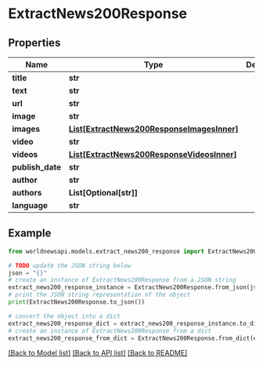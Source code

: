# ExtractNews200Response


## Properties

Name | Type | Description | Notes
------------ | ------------- | ------------- | -------------
**title** | **str** |  | [optional] 
**text** | **str** |  | [optional] 
**url** | **str** |  | [optional] 
**image** | **str** |  | [optional] 
**images** | [**List[ExtractNews200ResponseImagesInner]**](ExtractNews200ResponseImagesInner.md) |  | [optional] 
**video** | **str** |  | [optional] 
**videos** | [**List[ExtractNews200ResponseVideosInner]**](ExtractNews200ResponseVideosInner.md) |  | [optional] 
**publish_date** | **str** |  | [optional] 
**author** | **str** |  | [optional] 
**authors** | **List[Optional[str]]** |  | [optional] 
**language** | **str** |  | [optional] 

## Example

```python
from worldnewsapi.models.extract_news200_response import ExtractNews200Response

# TODO update the JSON string below
json = "{}"
# create an instance of ExtractNews200Response from a JSON string
extract_news200_response_instance = ExtractNews200Response.from_json(json)
# print the JSON string representation of the object
print(ExtractNews200Response.to_json())

# convert the object into a dict
extract_news200_response_dict = extract_news200_response_instance.to_dict()
# create an instance of ExtractNews200Response from a dict
extract_news200_response_from_dict = ExtractNews200Response.from_dict(extract_news200_response_dict)
```
[[Back to Model list]](../README.md#documentation-for-models) [[Back to API list]](../README.md#documentation-for-api-endpoints) [[Back to README]](../README.md)



